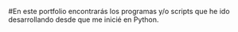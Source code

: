 #En este portfolio encontrarás los programas y/o scripts que he ido desarrollando desde que me inicié en Python.
